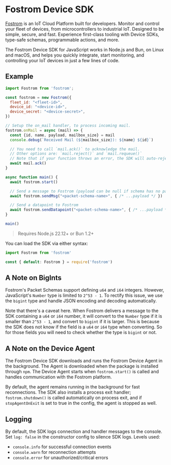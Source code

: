 # Fostrom Device SDK

[Fostrom](https://fostrom.io) is an IoT Cloud Platform built for developers. Monitor and control your fleet of devices, from microcontrollers to industrial IoT. Designed to be simple, secure, and fast. Experience first-class tooling with Device SDKs, type-safe schemas, programmable actions, and more.

The Fostrom Device SDK for JavaScript works in Node.js and Bun, on Linux and macOS, and helps you quickly integrate, start monitoring, and controlling your IoT devices in just a few lines of code.

## Example

```js
import Fostrom from 'fostrom';

const fostrom = new Fostrom({
  fleet_id: "<fleet-id>",
  device_id: "<device-id>",
  device_secret: "<device-secret>",
})

// Setup the on_mail handler, to process incoming mail.
fostrom.onMail = async (mail) => {
  const {id, name, payload, mailbox_size} = mail
  console.debug(`Received Mail (${mailbox_size}): ${name} ${id}`)

  // You need to call `mail.ack()` to acknowledge the mail.
  // Other options are: `mail.reject()` and `mail.requeue()`
  // Note that if your function throws an error, the SDK will auto-reject the mail.
  await mail.ack()
}

async function main() {
  await fostrom.start()

  // Send a message to Fostrom (payload can be null if schema has no payload)
  await fostrom.sendMsg("<packet-schema-name>", { /* ...payload */ })

  // Send a datapoint to Fostrom
  await fostrom.sendDatapoint("<packet-schema-name>", { /* ...payload */ })
}

main()
```

> Requires Node.js 22.12+ or Bun 1.2+

You can load the SDK via either syntax:

```js
import Fostrom from 'fostrom'
```

```js
const { default: Fostrom } = require('fostrom')
```

## A Note on BigInts

Fostrom's Packet Schemas support defining `u64` and `i64` integers. However, JavaScript's `Number` type is limited to `2^53 - 1`. To rectify this issue, we use the `bigint` type and handle JSON encoding and decoding automatically.

Note that there's a caveat here. When Fostrom delivers a message to the SDK containing a `u64` or `i64` number, it will convert to the `Number` type if it is smaller than `2^53 - 1`, and convert to `bigint` if it is larger. This is because the SDK does not know if the field is a `u64` or `i64` type when converting. So for those fields you will need to check whether the type is `bigint` or not.

## A Note on the Device Agent

The Fostrom Device SDK downloads and runs the Fostrom Device Agent in the background. The Agent is downloaded when the package is installed through `npm`. The Device Agent starts when `fostrom.start()` is called and handles communication with the Fostrom platform.

By default, the agent remains running in the background for fast reconnections. The SDK also installs a process exit handler; `fostrom.shutdown()` is called automatically on process exit, and if `stopAgentOnExit` is set to true in the config, the agent is stopped as well.

## Logging

By default, the SDK logs connection and handler messages to the console. Set
`log: false` in the constructor config to silence SDK logs. Levels used:

- `console.info` for successful connection events
- `console.warn` for reconnection attempts
- `console.error` for unauthorized/critical errors

